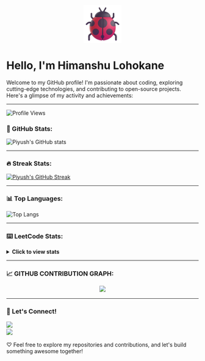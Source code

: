 <p align="center">
  <img src="https://github.com/Mayur-Pagote/README_Design_Kit/blob/main/public/Assets/Bug.png?raw=true" width="100" />
</p>

#  Hello, I'm Himanshu Lohokane

Welcome to my GitHub profile! I'm passionate about coding, exploring cutting-edge technologies, and contributing to open-source projects. Here's a glimpse of my activity and achievements:

---

![Profile Views](https://komarev.com/ghpvc/?username=Himanshu-Lohokane&color=blue)

### 🚀 GitHub Stats:
![Piyush's GitHub stats](https://github-readme-stats.vercel.app/api?username=Himanshu-Lohokane&show=reviews,discussions_started,discussions_answered,prs_merged,prs_merged_percentage_icons=true&theme=radical)

---

### 🔥 Streak Stats:
[![Piyush's GitHub Streak](https://streak-stats.demolab.com?user=Himanshu-Lohokane&theme=radical)](https://git.io/streak-stats)

---

### 📊 Top Languages:
![Top Langs](https://github-readme-stats.vercel.app/api/top-langs/?username=Himanshu-Lohokane&layout=compact&theme=radical)

---

### ⌨️ LeetCode Stats:
<details>
 <summary><b>Click to view stats</b></summary><br>
  <p align="center">
<img  align=top flex-grow=1 src="https://leetcard.jacoblin.cool/himanshu_lohokane?theme=radical&font=Nunito&ext=heatmap" />  
  </p>
</details>

---

### 📈 GITHUB CONTRIBUTION GRAPH:
<div align="center">
  <img src="https://github-readme-activity-graph.vercel.app/graph?username=Himanshu-Lohokane&theme=synthwave-84&true&hide_border=true" />
</div>

---

### 🌟 Let's Connect!
  <a href="https://github.com/Himanshu-Lohokane" target="_blank">
    <img src="https://img.shields.io/badge/-GitHub-%23181717?style=for-the-badge&logo=github&logoColor=white" target="_blank">
  </a>
</div>

<div>
  <a href="https://www.linkedin.com/in/himanshu-lohokane-6618a8259" target="_blank">
    <img src="https://img.shields.io/badge/-LinkedIn-%230077B5?style=for-the-badge&logo=linkedin&logoColor=white" target="_blank">
  </a>
</div>

♡ Feel free to explore my repositories and contributions, and let's build something awesome together!

